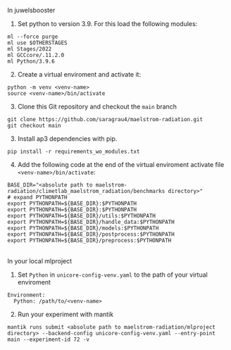 In juwelsbooster
1. Set python to version 3.9. For this load the following modules:
```
ml --force purge
ml use $OTHERSTAGES
ml Stages/2022
ml GCCcore/.11.2.0
ml Python/3.9.6
```

2. Create a virtual enviroment and activate it:
```
python -m venv <venv-name>
source <venv-name>/bin/activate
```

3. Clone this Git repository and checkout the `main` branch

```
git clone https://github.com/saragrau4/maelstrom-radiation.git
git checkout main
```

3. Install ap3 dependencies with pip. 
```
pip install -r requirements_wo_modules.txt
```

4. Add the following code at the end of the virtual enviroment activate file `<venv-name>/bin/activate`:
```
BASE_DIR="<absolute path to maelstrom-radiation/climetlab_maelstrom_radiation/benchmarks directory>"
# expand PYTHONPATH
export PYTHONPATH=${BASE_DIR}:$PYTHONPATH
export PYTHONPATH=${BASE_DIR}:$PYTHONPATH
export PYTHONPATH=${BASE_DIR}/utils:$PYTHONPATH
export PYTHONPATH=${BASE_DIR}/handle_data:$PYTHONPATH
export PYTHONPATH=${BASE_DIR}/models:$PYTHONPATH
export PYTHONPATH=${BASE_DIR}/postprocess:$PYTHONPATH
export PYTHONPATH=${BASE_DIR}/preprocess:$PYTHONPATH

```
<br>
In your local mlproject

1. Set `Python` in `unicore-config-venv.yaml` to the path of your virtual enviroment

```
Environment:
  Python: /path/to/<venv-name>
```

2. Run your experiment with mantik
```
mantik runs submit <absolute path to maelstrom-radiation/mlproject directory> --backend-config unicore-config-venv.yaml --entry-point main --experiment-id 72 -v
```